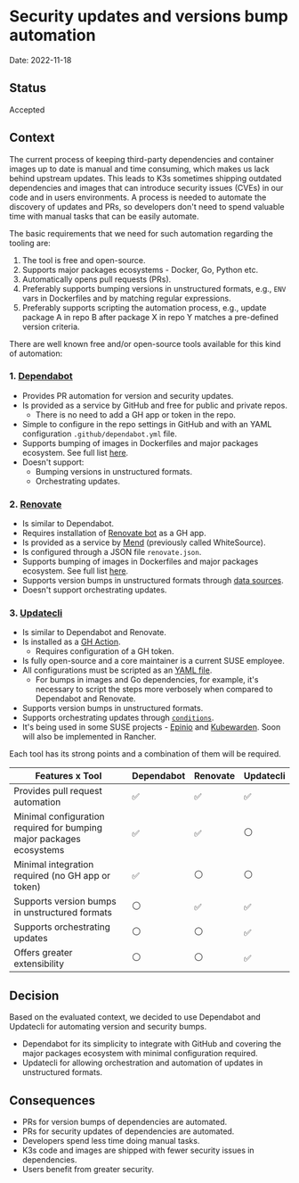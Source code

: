 # Security updates and versions bump automation

Date: 2022-11-18

## Status

Accepted

## Context

The current process of keeping third-party dependencies and container images up to date is manual and time consuming, which makes us lack behind upstream updates. This leads to K3s sometimes shipping outdated dependencies and images that can introduce security issues (CVEs) in our code and in users environments. A process is needed to automate the discovery of updates and PRs, so developers don't need to spend valuable time with manual tasks that can be easily automate.

The basic requirements that we need for such automation regarding the tooling are:

1. The tool is free and open-source.
2. Supports major packages ecosystems - Docker, Go, Python etc.
3. Automatically opens pull requests (PRs).
4. Preferably supports bumping versions in unstructured formats, e.g., `ENV` vars in Dockerfiles and by matching regular expressions.
5. Preferably supports scripting the automation process, e.g., update package A in repo B after package X in repo Y matches a pre-defined version criteria.

There are well known free and/or open-source tools available for this kind of automation:

### 1. [Dependabot](https://docs.github.com/en/code-security/dependabot)

- Provides PR automation for version and security updates.
- Is provided as a service by GitHub and free for public and private repos.
  - There is no need to add a GH app or token in the repo.
- Simple to configure in the repo settings in GitHub and with an YAML configuration `.github/dependabot.yml` file.
- Supports bumping of images in Dockerfiles and major packages ecosystem. See full list [here](https://docs.github.com/en/code-security/dependabot/dependabot-version-updates/configuration-options-for-the-dependabot.yml-file#package-ecosystem).
- Doesn't support:
  - Bumping versions in unstructured formats.
  - Orchestrating updates.

### 2. [Renovate](https://github.com/renovatebot/renovate)

- Is similar to Dependabot.
- Requires installation of [Renovate bot](https://github.com/apps/renovate) as a GH app.
- Is provided as a service by [Mend](https://www.mend.io/free-developer-tools/renovate/) (previously called WhiteSource).
- Is configured through a JSON file `renovate.json`.
- Supports bumping of images in Dockerfiles and major packages ecosystem. See full list [here](https://docs.renovatebot.com/golang/).
- Supports version bumps in unstructured formats through [data sources](https://docs.renovatebot.com/modules/datasource/).
- Doesn't support orchestrating updates.

### 3. [Updatecli](https://www.updatecli.io/)

- Is similar to Dependabot and Renovate.
- Is installed as a [GH Action](https://www.updatecli.io/docs/automate/github_action/).
  - Requires configuration of a GH token.
- Is fully open-source and a core maintainer is a current SUSE employee.
- All configurations must be scripted as an [YAML file](https://www.updatecli.io/docs/prologue/quick-start/).
  - For bumps in images and Go dependencies, for example, it's necessary to script the steps more verbosely when compared to Dependabot and Renovate.
- Supports version bumps in unstructured formats.
- Supports orchestrating updates through [`conditions`](https://www.updatecli.io/docs/core/condition/).
- It's being used in some SUSE projects - [Epinio](https://github.com/epinio/helm-charts/blob/e0cec6d31be78a418dbfb06efcc57f60385ec88f/updatecli/updatecli.d/epinio.yaml) and [Kubewarden](https://github.com/kubewarden/deprecated-api-versions-policy/blob/dabf594f6eac8143d13a859b2aa0279518d44b69/updatecli-manifest.yaml). Soon will also be implemented in Rancher.

Each tool has its strong points and a combination of them will be required.

| Features x Tool | Dependabot | Renovate | Updatecli |
| --------------- | ---------- | -------- | --------- |
| Provides pull request automation | ✅ | ✅ | ✅ |
| Minimal configuration required for bumping major packages ecosystems | ✅ | ✅ | ⚪ |
| Minimal integration required (no GH app or token) | ✅ | ⚪ | ⚪ |
| Supports version bumps in unstructured formats | ⚪ | ✅ | ✅ |
| Supports orchestrating updates | ⚪ | ⚪ | ✅ |
| Offers greater extensibility | ⚪ | ⚪ | ✅ |

## Decision

Based on the evaluated context, we decided to use Dependabot and Updatecli for automating version and security bumps.

- Dependabot for its simplicity to integrate with GitHub and covering the major packages ecosystem with minimal configuration required.
- Updatecli for allowing orchestration and automation of updates in unstructured formats.

## Consequences

- PRs for version bumps of dependencies are automated.
- PRs for security updates of dependencies are automated.
- Developers spend less time doing manual tasks.
- K3s code and images are shipped with fewer security issues in dependencies.
- Users benefit from greater security.
